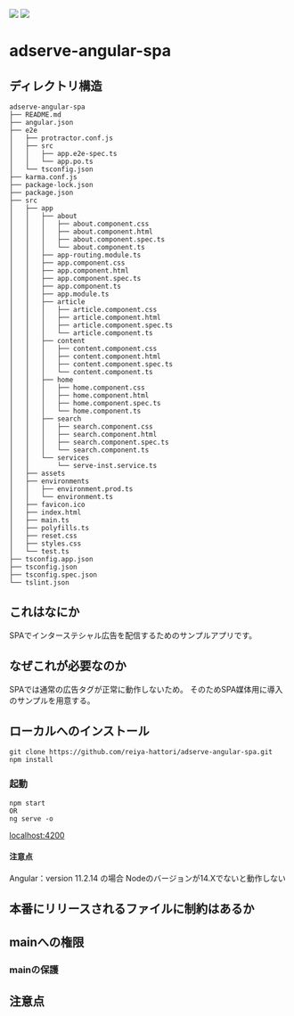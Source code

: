 ![](https://img.shields.io/badge/11.2.14-Angular-DD0031.svg?logo=angular&style=plastic)
![](https://img.shields.io/badge/~14.21.3-Node.js-339933.svg?logo=node.js&style=plastic)
# adserve-angular-spa

## ディレクトリ構造
```
adserve-angular-spa
├── README.md
├── angular.json
├── e2e
│   ├── protractor.conf.js
│   ├── src
│   │   ├── app.e2e-spec.ts
│   │   └── app.po.ts
│   └── tsconfig.json
├── karma.conf.js
├── package-lock.json
├── package.json
├── src
│   ├── app
│   │   ├── about
│   │   │   ├── about.component.css
│   │   │   ├── about.component.html
│   │   │   ├── about.component.spec.ts
│   │   │   └── about.component.ts
│   │   ├── app-routing.module.ts
│   │   ├── app.component.css
│   │   ├── app.component.html
│   │   ├── app.component.spec.ts
│   │   ├── app.component.ts
│   │   ├── app.module.ts
│   │   ├── article
│   │   │   ├── article.component.css
│   │   │   ├── article.component.html
│   │   │   ├── article.component.spec.ts
│   │   │   └── article.component.ts
│   │   ├── content
│   │   │   ├── content.component.css
│   │   │   ├── content.component.html
│   │   │   ├── content.component.spec.ts
│   │   │   └── content.component.ts
│   │   ├── home
│   │   │   ├── home.component.css
│   │   │   ├── home.component.html
│   │   │   ├── home.component.spec.ts
│   │   │   └── home.component.ts
│   │   ├── search
│   │   │   ├── search.component.css
│   │   │   ├── search.component.html
│   │   │   ├── search.component.spec.ts
│   │   │   └── search.component.ts
│   │   └── services
│   │       └── serve-inst.service.ts
│   ├── assets
│   ├── environments
│   │   ├── environment.prod.ts
│   │   └── environment.ts
│   ├── favicon.ico
│   ├── index.html
│   ├── main.ts
│   ├── polyfills.ts
│   ├── reset.css
│   ├── styles.css
│   └── test.ts
├── tsconfig.app.json
├── tsconfig.json
├── tsconfig.spec.json
└── tslint.json
```

## これはなにか
SPAでインターステシャル広告を配信するためのサンプルアプリです。

## なぜこれが必要なのか
SPAでは通常の広告タグが正常に動作しないため。
そのためSPA媒体用に導入のサンプルを用意する。

## ローカルへのインストール
```
git clone https://github.com/reiya-hattori/adserve-angular-spa.git
npm install
```

### 起動
```
npm start
OR
ng serve -o
```

[localhost:4200](http://localhost:4200/)

#### 注意点
Angular：version 11.2.14 の場合 Nodeのバージョンが14.Xでないと動作しない

## 本番にリリースされるファイルに制約はあるか

## mainへの権限

### mainの保護

## 注意点
